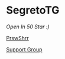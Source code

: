 # SegretoTG
<i>Open In 50 Star :)</i>

[PrswShrr](telegram.me/prswshrr)

[Support Group](https://telegram.me/joinchat/DGbYmUEsb5E3M_x7NwncIQ)
